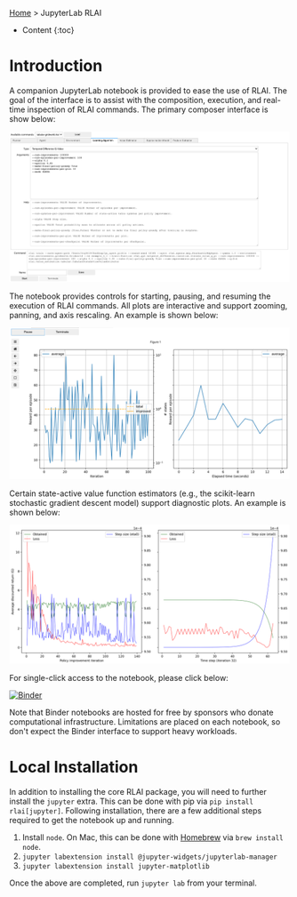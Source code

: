 [Home](index.md) > JupyterLab RLAI
* Content
{:toc}
  
# Introduction
A companion JupyterLab notebook is provided to ease the use of RLAI. The goal of the interface is to assist with the 
composition, execution, and real-time inspection of RLAI commands. The primary composer interface is show below:

![jupyterlab](jupyterlab-composer.png)

The notebook provides controls for starting, pausing, and resuming the execution of RLAI commands. All plots are
interactive and support zooming, panning, and axis rescaling. An example is shown below:

![jupyterlab-running](jupyterlab-running.png)

Certain state-active value function estimators (e.g., the scikit-learn stochastic gradient descent model) support 
diagnostic plots. An example is shown below:

![jupyterlab-diag](jupyterlab-diag.png)

For single-click access to the notebook, please click below:

[![Binder](https://mybinder.org/badge_logo.svg)](https://mybinder.org/v2/gh/MatthewGerber/rlai/HEAD?urlpath=lab/tree/jupyter/trainer.ipynb)

Note that Binder notebooks are hosted for free by sponsors who donate computational infrastructure. Limitations are 
placed on each notebook, so don't expect the Binder interface to support heavy workloads.

# Local Installation
In addition to installing the core RLAI package, you will need to further 
install the `jupyter` extra. This can be done with pip via 
`pip install rlai[jupyter]`. Following installation, there are a few additional
steps required to get the notebook up and running.

1. Install `node`. On Mac, this can be done with [Homebrew](https://brew.sh/) via
   `brew install node`.
1. `jupyter labextension install @jupyter-widgets/jupyterlab-manager`
1. `jupyter labextension install jupyter-matplotlib`

Once the above are completed, run `jupyter lab` from your terminal.